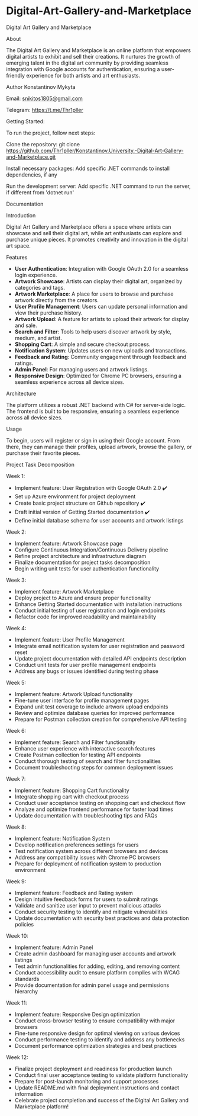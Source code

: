 # Digital-Art-Gallery-and-Marketplace

Digital Art Gallery and Marketplace

About

The Digital Art Gallery and Marketplace is an online platform that empowers digital artists to exhibit and sell their creations. It nurtures the growth of emerging talent in the digital art community by providing seamless integration with Google accounts for authentication, ensuring a user-friendly experience for both artists and art enthusiasts.

Author
Konstantinov Mykyta

Email: snikitos1805@gmail.com

Telegram: https://t.me/Thr1pller

Getting Started:

To run the project, follow next steps:

Clone the repository: git clone https://github.com/Thr1pller/Konstantinov.University.-Digital-Art-Gallery-and-Marketplace.git

Install necessary packages: Add specific .NET commands to install dependencies, if any

Run the development server: Add specific .NET command to run the server, if different from 'dotnet run'

Documentation

Introduction

Digital Art Gallery and Marketplace offers a space where artists can showcase and sell their digital art, while art enthusiasts can explore and purchase unique pieces. It promotes creativity and innovation in the digital art space.

Features
- **User Authentication**: Integration with Google OAuth 2.0 for a seamless login experience.
- **Artwork Showcase**: Artists can display their digital art, organized by categories and tags.
- **Artwork Marketplace**: A place for users to browse and purchase artwork directly from the creators.
- **User Profile Management**: Users can update personal information and view their purchase history.
- **Artwork Upload**: A feature for artists to upload their artwork for display and sale.
- **Search and Filter**: Tools to help users discover artwork by style, medium, and artist.
- **Shopping Cart**: A simple and secure checkout process.
- **Notification System**: Updates users on new uploads and transactions.
- **Feedback and Rating**: Community engagement through feedback and ratings.
- **Admin Panel**: For managing users and artwork listings.
- **Responsive Design**: Optimized for Chrome PC browsers, ensuring a seamless experience across all device sizes.

Architecture

The platform utilizes a robust .NET backend with C# for server-side logic. The frontend is built to be responsive, ensuring a seamless experience across all device sizes.

Usage

To begin, users will register or sign in using their Google account. From there, they can manage their profiles, upload artwork, browse the gallery, or purchase their favorite pieces.

Project Task Decomposition

Week 1:
  - Implement feature: User Registration with Google OAuth 2.0 ✔️
  - Set up Azure environment for project deployment
  - Create basic project structure on Github repository ✔️
  - Draft initial version of Getting Started documentation ✔️
  - Define initial database schema for user accounts and artwork listings

Week 2:
  - Implement feature: Artwork Showcase page
  - Configure Continuous Integration/Continuous Delivery pipeline
  - Refine project architecture and infrastructure diagram
  - Finalize documentation for project tasks decomposition
  - Begin writing unit tests for user authentication functionality

Week 3:
  - Implement feature: Artwork Marketplace
  - Deploy project to Azure and ensure proper functionality
  - Enhance Getting Started documentation with installation instructions
  - Conduct initial testing of user registration and login endpoints
  - Refactor code for improved readability and maintainability

Week 4:
  - Implement feature: User Profile Management
  - Integrate email notification system for user registration and password reset
  - Update project documentation with detailed API endpoints description
  - Conduct unit tests for user profile management endpoints
  - Address any bugs or issues identified during testing phase

Week 5:
  - Implement feature: Artwork Upload functionality
  - Fine-tune user interface for profile management pages
  - Expand unit test coverage to include artwork upload endpoints
  - Review and optimize database queries for improved performance
  - Prepare for Postman collection creation for comprehensive API testing

Week 6:
  - Implement feature: Search and Filter functionality
  - Enhance user experience with interactive search features
  - Create Postman collection for testing API endpoints
  - Conduct thorough testing of search and filter functionalities
  - Document troubleshooting steps for common deployment issues

Week 7:
  - Implement feature: Shopping Cart functionality
  - Integrate shopping cart with checkout process
  - Conduct user acceptance testing on shopping cart and checkout flow
  - Analyze and optimize frontend performance for faster load times
  - Update documentation with troubleshooting tips and FAQs

Week 8:
  - Implement feature: Notification System
  - Develop notification preferences settings for users
  - Test notification system across different browsers and devices
  - Address any compatibility issues with Chrome PC browsers
  - Prepare for deployment of notification system to production environment

Week 9:
  - Implement feature: Feedback and Rating system
  - Design intuitive feedback forms for users to submit ratings
  - Validate and sanitize user input to prevent malicious attacks
  - Conduct security testing to identify and mitigate vulnerabilities
  - Update documentation with security best practices and data protection policies

Week 10:
  - Implement feature: Admin Panel
  - Create admin dashboard for managing user accounts and artwork listings
  - Test admin functionalities for adding, editing, and removing content
  - Conduct accessibility audit to ensure platform complies with WCAG standards
  - Provide documentation for admin panel usage and permissions hierarchy

Week 11:
  - Implement feature: Responsive Design optimization
  - Conduct cross-browser testing to ensure compatibility with major browsers
  - Fine-tune responsive design for optimal viewing on various devices
  - Conduct performance testing to identify and address any bottlenecks
  - Document performance optimization strategies and best practices

Week 12:
  - Finalize project deployment and readiness for production launch
  - Conduct final user acceptance testing to validate platform functionality
  - Prepare for post-launch monitoring and support processes
  - Update README.md with final deployment instructions and contact information
  - Celebrate project completion and success of the Digital Art Gallery and Marketplace platform!

